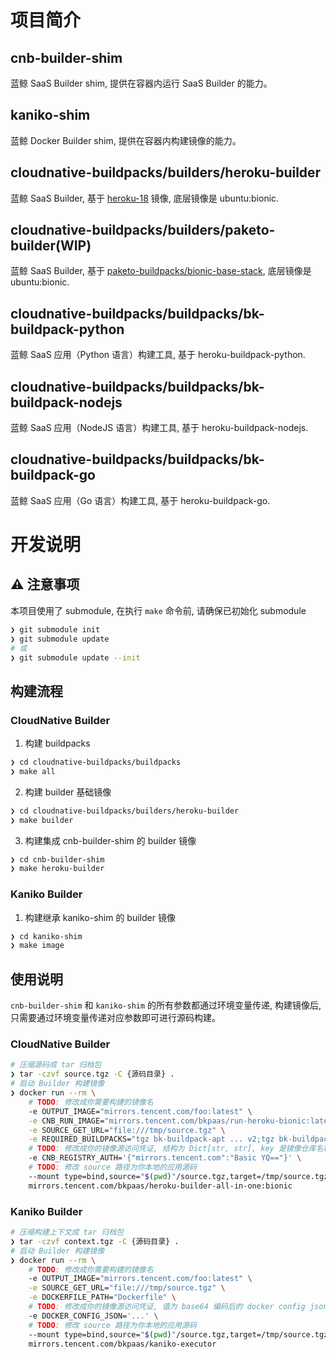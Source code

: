 # 项目简介

## cnb-builder-shim
蓝鲸 SaaS Builder shim, 提供在容器内运行 SaaS Builder 的能力。

## kaniko-shim
蓝鲸 Docker Builder shim, 提供在容器内构建镜像的能力。

## cloudnative-buildpacks/builders/heroku-builder
蓝鲸 SaaS Builder, 基于 [heroku-18](https://github.com/heroku/stack-images/tree/v23/heroku-18) 镜像, 底层镜像是 ubuntu:bionic.

## cloudnative-buildpacks/builders/paketo-builder(WIP)
蓝鲸 SaaS Builder, 基于 [paketo-buildpacks/bionic-base-stack](https://github.com/paketo-buildpacks/bionic-base-stack), 底层镜像是 ubuntu:bionic.

## cloudnative-buildpacks/buildpacks/bk-buildpack-python
蓝鲸 SaaS 应用（Python 语言）构建工具, 基于 heroku-buildpack-python.

## cloudnative-buildpacks/buildpacks/bk-buildpack-nodejs
蓝鲸 SaaS 应用（NodeJS 语言）构建工具, 基于 heroku-buildpack-nodejs.

## cloudnative-buildpacks/buildpacks/bk-buildpack-go
蓝鲸 SaaS 应用（Go 语言）构建工具, 基于 heroku-buildpack-go.

# 开发说明

## ⚠️ 注意事项
本项目使用了 submodule, 在执行 `make` 命令前, 请确保已初始化 submodule
```bash
❯ git submodule init
❯ git submodule update
# 或
❯ git submodule update --init
```

## 构建流程
### CloudNative Builder
1. 构建 buildpacks
```bash
❯ cd cloudnative-buildpacks/buildpacks
❯ make all
```

2. 构建 builder 基础镜像
```bash
❯ cd cloudnative-buildpacks/builders/heroku-builder
❯ make builder
```

3. 构建集成 cnb-builder-shim 的 builder 镜像
```bash
❯ cd cnb-builder-shim
❯ make heroku-builder
```

### Kaniko Builder
1. 构建继承 kaniko-shim 的 builder 镜像
```bash
❯ cd kaniko-shim
❯ make image
```

## 使用说明
`cnb-builder-shim` 和 `kaniko-shim` 的所有参数都通过环境变量传递, 构建镜像后, 只需要通过环境变量传递对应参数即可进行源码构建。

### CloudNative Builder

```bash
# 压缩源码成 tar 归档包
❯ tar -czvf source.tgz -C {源码目录} .
# 启动 Builder 构建镜像
❯ docker run --rm \
    # TODO: 修改成你需要构建的镜像名
    -e OUTPUT_IMAGE="mirrors.tencent.com/foo:latest" \
    -e CNB_RUN_IMAGE="mirrors.tencent.com/bkpaas/run-heroku-bionic:latest" \
    -e SOURCE_GET_URL="file:///tmp/source.tgz" \
    -e REQUIRED_BUILDPACKS="tgz bk-buildpack-apt ... v2;tgz bk-buildpack-python ... v213" \
    # TODO: 修改成你的镜像源访问凭证, 结构为 Dict[str, str], key 是镜像仓库名称, value 是 Basic Auth 格式的用户凭证
    -e CNB_REGISTRY_AUTH='{"mirrors.tencent.com":"Basic YQ=="}' \
    # TODO: 修改 source 路径为你本地的应用源码
    --mount type=bind,source="$(pwd)"/source.tgz,target=/tmp/source.tgz \
    mirrors.tencent.com/bkpaas/heroku-builder-all-in-one:bionic
```

### Kaniko Builder

```bash
# 压缩构建上下文成 tar 归档包
❯ tar -czvf context.tgz -C {源码目录} .
# 启动 Builder 构建镜像
❯ docker run --rm \
    # TODO: 修改成你需要构建的镜像名
    -e OUTPUT_IMAGE="mirrors.tencent.com/foo:latest" \
    -e SOURCE_GET_URL="file:///tmp/source.tgz" \
    -e DOCKERFILE_PATH="Dockerfile" \
    # TODO: 修改成你的镜像源访问凭证, 值为 base64 编码后的 docker config json
    -e DOCKER_CONFIG_JSON='...' \
    # TODO: 修改 source 路径为你本地的应用源码
    --mount type=bind,source="$(pwd)"/source.tgz,target=/tmp/source.tgz \
    mirrors.tencent.com/bkpaas/kaniko-executor
```